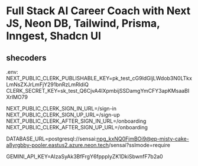 # Full Stack AI Career Coach with Next JS, Neon DB, Tailwind, Prisma, Inngest, Shadcn UI 
## shecoders 
.env:
 NEXT_PUBLIC_CLERK_PUBLISHABLE_KEY=pk_test_cG9ldGljLWdob3N0LTkxLmNsZXJrLmFjY291bnRzLmRldiQ
CLERK_SECRET_KEY=sk_test_Q6CjvA4lXpmbijSSDamgYmCFY3apKMsaaBIXrlMO79

NEXT_PUBLIC_CLERK_SIGN_IN_URL=/sign-in
NEXT_PUBLIC_CLERK_SIGN_UP_URL=/sign-up
NEXT_PUBLIC_CLERK_AFTER_SIGN_IN_URL=/onboarding
NEXT_PUBLIC_CLERK_AFTER_SIGN_UP_URL=/onboarding


DATABASE_URL=postgresql://sensai:npg_kxNQ0FjmBOi9@ep-misty-cake-a8yrgbby-pooler.eastus2.azure.neon.tech/sensai?sslmode=require



GEMINI_API_KEY=AIzaSyAk3BfFrgY6fppplyZK1DkiSbwnfF7b2a0


